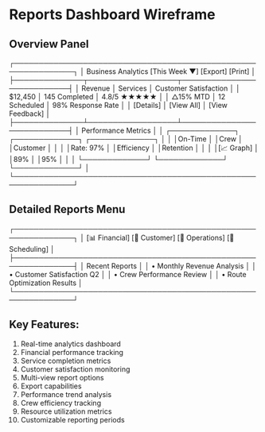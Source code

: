 # Reports Dashboard Wireframe

## Overview Panel
┌──────────────────────────────────────────────────────────────┐
│ Business Analytics [This Week ▼] [Export] [Print]            │
├──────────────┬──────────────────┬───────────────────────────┤
│ Revenue      │ Services         │ Customer Satisfaction     │
│ $12,450      │ 145 Completed    │ 4.8/5 ★★★★★              │
│ △15% MTD     │ 12 Scheduled     │ 98% Response Rate        │
│ [Details]    │ [View All]       │ [View Feedback]          │
├──────────────┴──────────────────┴───────────────────────────┤
│ Performance Metrics                                         │
│ ┌─────────────┐ ┌─────────────┐ ┌─────────────┐           │
│ │On-Time      │ │Crew         │ │Customer     │           │
│ │Rate: 97%    │ │Efficiency   │ │Retention    │           │
│ │[📈 Graph]   │ │89%          │ │95%          │           │
│ └─────────────┘ └─────────────┘ └─────────────┘           │
└──────────────────────────────────────────────────────────────┘

## Detailed Reports Menu
┌──────────────────────────────────────────────────────────────┐
│ [📊 Financial] [👥 Customer] [🚛 Operations] [📅 Scheduling] │
├──────────────────────────────────────────────────────────────┤
│ Recent Reports                                               │
│ • Monthly Revenue Analysis                                   │
│ • Customer Satisfaction Q2                                   │
│ • Crew Performance Review                                    │
│ • Route Optimization Results                                 │
└──────────────────────────────────────────────────────────────┘

## Key Features:
1. Real-time analytics dashboard
2. Financial performance tracking
3. Service completion metrics
4. Customer satisfaction monitoring
5. Multi-view report options
6. Export capabilities
7. Performance trend analysis
8. Crew efficiency tracking
9. Resource utilization metrics
10. Customizable reporting periods 